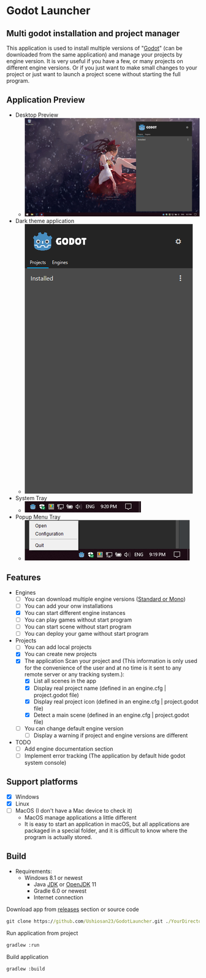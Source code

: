# Godot Launcher

## Multi godot installation and project manager

This application is used to install multiple versions of "[Godot](https://godotengine.org)" (can be downloaded from the same
application)
and manage your projects by engine version. It is very useful if you have a few, or many projects on different engine
versions. Or if you just want to make small changes to your project or just want to launch a project scene without starting
the full program.

## Application Preview

- Desktop Preview
	- ![Desktop App](screenshots/Screenshot%202020-12-29%20212205.png)
- Dark theme application
	- ![Dark Theme](screenshots/Screenshot%202020-12-29%20212134.png)
- System Tray
	- ![System Tray](screenshots/Screenshot%202020-12-29%20212038.png)
- Popup Menu Tray
	- ![Tray Popup](screenshots/Screenshot%202020-12-29%20211953.png)

## Features

- Engines
	- [ ] You can download multiple engine
	  versions ([Standard or Mono](https://godotengine.org/qa/54711/whats-the-difference-between-mono-and-standard-version#:~:text=2%3A%20as%20you%20said%2C%20the,do%20in%20the%20mono%20version.))
	- [ ] You can add your onw installations
	- [x] You can start different engine instances
	- [ ] You can play games without start program
	- [ ] You can start scene without start program
	- [ ] You can deploy your game without start program
- Projects
	- [ ] You can add local projects
	- [x] You can create new projects
	- [x] The application Scan your project and (This information is only used for the convenience of the user and at no time
	  is it sent to any remote server or any tracking system.):
		- [x] List all scenes in the app
		- [x] Display real project name (defined in an engine.cfg | project.godot file)
		- [x] Display real project icon (defined in an engine.cfg | project.godot file)
		- [x] Detect a main scene (defined in an engine.cfg | project.godot file)
	- [ ] You can change default engine version
		- [ ] Display a warning if project and engine versions are different
- TODO
	- [ ] Add engine documentation section
	- [ ] Implement error tracking (The application by default hide godot system console)

## Support platforms

- [x] Windows
- [x] Linux
- [ ] MacOS (I don't have a Mac device to check it)
	- MacOS manage applications a little different
	- It is easy to start an application in macOS, but all applications are packaged in a special folder, and it is difficult
	  to know where the program is actually stored.

## Build

- Requirements:
	- Windows 8.1 or newest
		- Java [JDK](https://www.oracle.com/java/technologies/javase-jdk11-downloads.html)
		  or [OpenJDK](https://developers.redhat.com/products/openjdk/download) 11
		- Gradle 6.0 or newest
		- Internet connection

Download app from [releases](https://github.com/Ushiosan23/GodotLauncher/releases) section or source code

```cmd
git clone https://github.com/Ushiosan23/GodotLauncher.git ./YourDirectory
```

Run application from project

```cmd
gradlew :run
```

Build application

```cmd
gradlew :build
```

